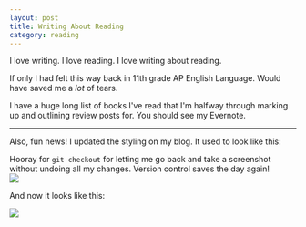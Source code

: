 ```yaml
---
layout: post
title: Writing About Reading
category: reading
---
```


I love writing. I love reading. I love writing about reading.

If only I had felt this way back in 11th grade AP English Language. Would have saved me a *lot* of tears.

I have a huge long list of books I've read that I'm halfway through marking up and outlining review posts for. You should see my Evernote.

---

Also, fun news! I updated the styling on my blog. It used to look like this:

<aside>Hooray for <code>git checkout</code> for letting me go back and take a screenshot without undoing all my changes. Version control saves the day again!</aside>

<img class="wide" src="{{ site.url }}/assets/files/oldcss.png"/>

And now it looks like this:

<img class="wide" src="{{ site.url }}/assets/files/newcss.png"/>


